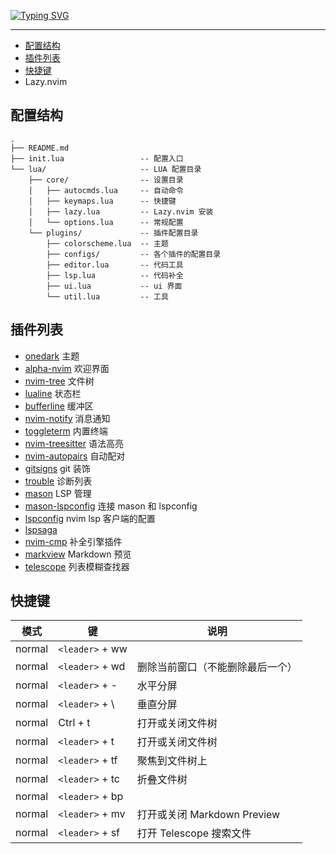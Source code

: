 [![Typing SVG](https://readme-typing-svg.demolab.com?font=Fira+Code&size=30&pause=1000&color=000000&center=true%C2%A0%E7%9C%9F&vCenter=false%C2%A0%E5%81%87&repeat=true%C2%A0%E7%9C%9F&random=false%C2%A0%E5%81%87&width=435&lines=NVIM)](https://git.io/typing-svg)

---

<!-- markdown-toc GitLab -->

- [配置结构](#配置结构)
- [插件列表](#插件列表)
- [快捷键](#快捷键)
- Lazy.nvim

<!-- markdown-toc -->


## 配置结构

```dir
.
├── README.md
├── init.lua                 -- 配置入口
└── lua/                     -- LUA 配置目录
    ├── core/                -- 设置目录
    │   ├── autocmds.lua     -- 自动命令
    │   ├── keymaps.lua      -- 快捷键
    │   ├── lazy.lua         -- Lazy.nvim 安装
    │   └── options.lua      -- 常规配置
    └── plugins/             -- 插件配置目录
        ├── colorscheme.lua  -- 主题
        ├── configs/         -- 各个插件的配置目录
        ├── editor.lua       -- 代码工具
        ├── lsp.lua          -- 代码补全
        ├── ui.lua           -- ui 界面
        └── util.lua         -- 工具
```

## 插件列表

- [onedark](https://github.com/navarasu/onedark.nvim) 主题
- [alpha-nvim](https://github.com/goolord/alpha-nvim) 欢迎界面
- [nvim-tree](https://github.com/nvim-tree/nvim-tree.lua) 文件树
- [lualine](https://github.com/nvim-lualine/lualine.nvim) 状态栏
- [bufferline](https://github.com/akinsho/bufferline.nvim) 缓冲区
- [nvim-notify](https://github.com/rcarriga/nvim-notify) 消息通知
- [toggleterm](https://github.com/akinsho/toggleterm.nvim) 内置终端
- [nvim-treesitter](https://github.com/nvim-treesitter/nvim-treesitter) 语法高亮
- [nvim-autopairs](https://github.com/windwp/nvim-autopairs) 自动配对
- [gitsigns](https://github.com/lewis6991/gitsigns.nvim) git 装饰
- [trouble](https://github.com/folke/trouble.nvim) 诊断列表
- [mason](https://github.com/williamboman/mason.nvim) LSP 管理
- [mason-lspconfig](https://github.com/williamboman/mason-lspconfig.nvim) 连接 mason 和 lspconfig
- [lspconfig](https://github.com/neovim/nvim-lspconfig) nvim lsp 客户端的配置
- [lspsaga]()
- [nvim-cmp](https://github.com/hrsh7th/nvim-cmp) 补全引擎插件
- [markview](https://github.com/OXY2DEV/markview.nvim) Markdown 预览
- [telescope](https://github.com/nvim-telescope/telescope.nvim) 列表模糊查找器

## 快捷键

| 模式   | 键                 | 说明 |
| ------ | ------------------ | ---- |
| normal | `<leader>` + ww |   |
| normal | `<leader>` + wd | 删除当前窗口（不能删除最后一个） |
| normal | `<leader>` + -  | 水平分屏 |
| normal | `<leader>` + \  | 垂直分屏 |
| normal | Ctrl + t  | 打开或关闭文件树 |
| normal | `<leader>` + t | 打开或关闭文件树 |
| normal | `<leader>` + tf | 聚焦到文件树上 |
| normal | `<leader>` + tc | 折叠文件树 |
| normal | `<leader>` + bp |  |
| normal | `<leader>` + mv | 打开或关闭 Markdown Preview |
| normal | `<leader>` + sf | 打开 Telescope 搜索文件 |
